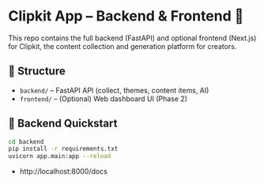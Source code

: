 # Clipkit App – Backend & Frontend 🧠

This repo contains the full backend (FastAPI) and optional frontend (Next.js) for Clipkit, the content collection and generation platform for creators.

## 🧩 Structure

- `backend/` – FastAPI API (collect, themes, content items, AI)
- `frontend/` – (Optional) Web dashboard UI (Phase 2)

## 🚀 Backend Quickstart

```bash
cd backend
pip install -r requirements.txt
uvicorn app.main:app --reload
```
- http://localhost:8000/docs